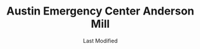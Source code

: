 ---
layout: location-page
date: Last Modified
description: "Local COVID-19 testing is available at Austin Emergency Center Anderson Mill in Austin, Texas, USA."
permalink: "locations/texas/austin/austin-emergency-center-anderson-mill/"
tags:
  - locations
  - texas
title: Austin Emergency Center Anderson Mill
state: Texas
stateAbbr: TX
hood: "Austin"
address: " 13435 US Hwy. 183 N. "
city: "Austin"
zip: "78750"
mapUrl: "http://maps.apple.com/?q=Austin+Emergency+Center+Anderson+Mill&address=13435+US+Hwy+183+N,Austin,Texas,78750"
locationType: Drive-thru
phone: "512-614-1200 "
website: "https://austiner.com/"
onlineBooking: true
closed: undefined
closedUpdate: April 17th, 2020
notes: "Open to all."
days: Everyday
hours: 8AM-8PM
ctaMessage: Schedule a test
ctaUrl: "https://austiner.com/"
---